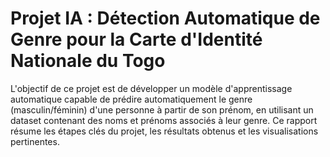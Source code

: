 
# Projet IA : Détection Automatique de Genre pour la Carte d'Identité Nationale du Togo

L'objectif de ce projet est de développer un modèle d'apprentissage automatique capable de prédire automatiquement le genre (masculin/féminin) d'une personne à partir de son prénom, en utilisant un dataset contenant des noms et prénoms associés à leur genre. Ce rapport résume les étapes clés du projet, les résultats obtenus et les visualisations pertinentes.

